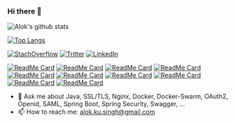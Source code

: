 ### Hi there 👋

![Alok's github stats](https://github-readme-stats.vercel.app/api?username=alokkusingh&hide=contribs,prs&theme=radical&card_width=450)

[![Top Langs](https://github-readme-stats.vercel.app/api/top-langs/?username=alokkusingh&layout=compact&theme=radical&card_width=450)](https://github.com/alokkusingh/github-readme-stats)

[![StachOverflow](https://cdn.sstatic.net/Sites/stackoverflow/Img/favicon.ico?v=ec617d715196)](https://stackoverflow.com/users/1366503/alok-singh)
[![Tritter](https://abs.twimg.com/favicons/twitter.ico)](https://twitter.com/alok_singh)
[![LinkedIn](https://static.licdn.com/sc/h/413gphjmquu9edbn2negq413a)](https://www.linkedin.com/in/aloksingh24/)

[![ReadMe Card](https://github-readme-stats.vercel.app/api/pin/?username=alokkusingh&repo=saml&theme=prussian)](https://github.com/alokkusingh/saml)
[![ReadMe Card](https://github-readme-stats.vercel.app/api/pin/?username=alokkusingh&repo=x509-authentication&theme=prussian)](https://github.com/alokkusingh/x509-authentication)
[![ReadMe Card](https://github-readme-stats.vercel.app/api/pin/?username=alokkusingh&repo=gRPCClient&theme=prussian)](https://github.com/alokkusingh/gRPCClient)
[![ReadMe Card](https://github-readme-stats.vercel.app/api/pin/?username=alokkusingh&repo=gRPCServer&theme=prussian)](https://github.com/alokkusingh/gRPCServer)
[![ReadMe Card](https://github-readme-stats.vercel.app/api/pin/?username=alokkusingh&repo=nginx-layer4-lb&theme=prussian)](https://github.com/alokkusingh/nginx-layer4-lb)
[![ReadMe Card](https://github-readme-stats.vercel.app/api/pin/?username=alokkusingh&repo=nginx-layer7-lb&theme=prussian)](https://github.com/alokkusingh/nginx-layer7-lb)
[![ReadMe Card](https://github-readme-stats.vercel.app/api/pin/?username=alokkusingh&repo=spring-batch-parent&theme=prussian)](https://github.com/alokkusingh/spring-batch-parent)
[![ReadMe Card](https://github-readme-stats.vercel.app/api/pin/?username=alokkusingh&repo=mygate-account-reconciler&theme=prussian)](https://github.com/alokkusingh/mygate-account-reconciler)
[![ReadMe Card](https://github-readme-stats.vercel.app/api/pin/?username=alokkusingh&repo=kafka-experimental&theme=prussian)](https://github.com/alokkusingh/kafka-experimental)
[![ReadMe Card](https://github-readme-stats.vercel.app/api/pin/?username=alokkusingh&repo=avro-serializer&theme=prussian)](https://github.com/alokkusingh/avro-serializer)


<!-- BLOG-POST-LIST:START -->
<!-- BLOG-POST-LIST:END -->

- 💬 Ask me about Java, SSL/TLS, Nginx, Docker, Docker-Swarm, OAuth2, Openid, SAML, Spring Boot, Spring Security, Swagger, ...
- 📫 How to reach me: alok.ku.singh@gmail.com
<!--
**alokkusingh/alokkusingh** is a ✨ _special_ ✨ repository because its `README.md` (this file) appears on your GitHub profile.

Here are some ideas to get you started:

- 🔭 I’m currently working on ...
- 🌱 I’m currently learning ...
- 👯 I’m looking to collaborate on ...
- 🤔 I’m looking for help with ...
- 💬 Ask me about ...
- 📫 How to reach me: ...
- 😄 Pronouns: ...
- ⚡ Fun fact: ...
-->
